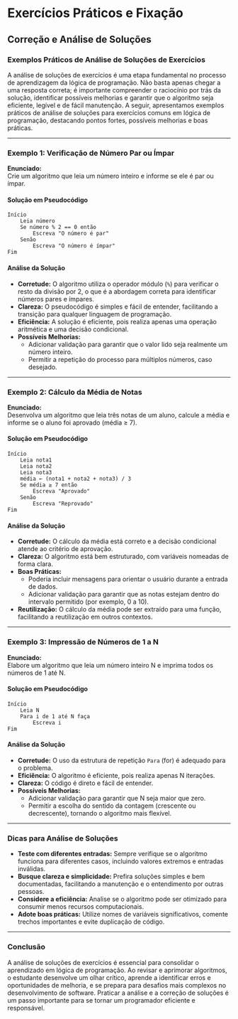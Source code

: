 
# Exercícios Práticos e Fixação

## Correção e Análise de Soluções

### Exemplos Práticos de Análise de Soluções de Exercícios

A análise de soluções de exercícios é uma etapa fundamental no processo de aprendizagem da lógica de programação. Não basta apenas chegar a uma resposta correta; é importante compreender o raciocínio por trás da solução, identificar possíveis melhorias e garantir que o algoritmo seja eficiente, legível e de fácil manutenção. A seguir, apresentamos exemplos práticos de análise de soluções para exercícios comuns em lógica de programação, destacando pontos fortes, possíveis melhorias e boas práticas.

---

### Exemplo 1: Verificação de Número Par ou Ímpar

**Enunciado:**  
Crie um algoritmo que leia um número inteiro e informe se ele é par ou ímpar.

#### Solução em Pseudocódigo

```plaintext
Início
    Leia número
    Se número % 2 == 0 então
        Escreva "O número é par"
    Senão
        Escreva "O número é ímpar"
Fim
```

#### Análise da Solução

- **Corretude:** O algoritmo utiliza o operador módulo (`%`) para verificar o resto da divisão por 2, o que é a abordagem correta para identificar números pares e ímpares.
- **Clareza:** O pseudocódigo é simples e fácil de entender, facilitando a transição para qualquer linguagem de programação.
- **Eficiência:** A solução é eficiente, pois realiza apenas uma operação aritmética e uma decisão condicional.
- **Possíveis Melhorias:**  
  - Adicionar validação para garantir que o valor lido seja realmente um número inteiro.
  - Permitir a repetição do processo para múltiplos números, caso desejado.

---

### Exemplo 2: Cálculo da Média de Notas

**Enunciado:**  
Desenvolva um algoritmo que leia três notas de um aluno, calcule a média e informe se o aluno foi aprovado (média ≥ 7).

#### Solução em Pseudocódigo

```plaintext
Início
    Leia nota1
    Leia nota2
    Leia nota3
    média ← (nota1 + nota2 + nota3) / 3
    Se média ≥ 7 então
        Escreva "Aprovado"
    Senão
        Escreva "Reprovado"
Fim
```

#### Análise da Solução

- **Corretude:** O cálculo da média está correto e a decisão condicional atende ao critério de aprovação.
- **Clareza:** O algoritmo está bem estruturado, com variáveis nomeadas de forma clara.
- **Boas Práticas:**  
  - Poderia incluir mensagens para orientar o usuário durante a entrada de dados.
  - Adicionar validação para garantir que as notas estejam dentro do intervalo permitido (por exemplo, 0 a 10).
- **Reutilização:** O cálculo da média pode ser extraído para uma função, facilitando a reutilização em outros contextos.

---

### Exemplo 3: Impressão de Números de 1 a N

**Enunciado:**  
Elabore um algoritmo que leia um número inteiro N e imprima todos os números de 1 até N.

#### Solução em Pseudocódigo

```plaintext
Início
    Leia N
    Para i de 1 até N faça
        Escreva i
Fim
```

#### Análise da Solução

- **Corretude:** O uso da estrutura de repetição `Para` (for) é adequado para o problema.
- **Eficiência:** O algoritmo é eficiente, pois realiza apenas N iterações.
- **Clareza:** O código é direto e fácil de entender.
- **Possíveis Melhorias:**  
  - Adicionar validação para garantir que N seja maior que zero.
  - Permitir a escolha do sentido da contagem (crescente ou decrescente), tornando o algoritmo mais flexível.

---

### Dicas para Análise de Soluções

- **Teste com diferentes entradas:** Sempre verifique se o algoritmo funciona para diferentes casos, incluindo valores extremos e entradas inválidas.
- **Busque clareza e simplicidade:** Prefira soluções simples e bem documentadas, facilitando a manutenção e o entendimento por outras pessoas.
- **Considere a eficiência:** Analise se o algoritmo pode ser otimizado para consumir menos recursos computacionais.
- **Adote boas práticas:** Utilize nomes de variáveis significativos, comente trechos importantes e evite duplicação de código.

---

### Conclusão

A análise de soluções de exercícios é essencial para consolidar o aprendizado em lógica de programação. Ao revisar e aprimorar algoritmos, o estudante desenvolve um olhar crítico, aprende a identificar erros e oportunidades de melhoria, e se prepara para desafios mais complexos no desenvolvimento de software. Praticar a análise e a correção de soluções é um passo importante para se tornar um programador eficiente e responsável.
```
